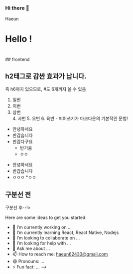 ### Hi there 👋

<!--
**shimhaeun/shimhaeun** is a ✨ _special_ ✨ repository because its `README.md` (this file) appears on your GitHub profile.
<!--텍스트 적기-->
Haeun
<!--제목-->
# Hello !
<h1></h1>
## frontend 
<h2>h2태그로 감싼 효과가 납니다.</h2>
즉 h6까지 있으므로, #도 6개까지 쓸 수 있음

<!--소스코드 게시 1-->
<!--소스코드는 그냥 작성하지 않고
``` ``` 사이에 작성(1왼쪽의 물결표시 내지는 홑점)

```
  System.out.println("Hello Github");
```
  
여기서부턴 일반 텍스트
>와 띄어쓰기를 이용해 계층을 하나 설정할 수 있음
>한 개짜리 계층
> > 두 개짜리 계층
> > > 세 개짜리 계층

<!--숫자 목록-->
1. 일번
2. 이번
3. 삼번 <br>4. 사번 5. 오번 6. 육번 - 띄어쓰기가 마크다운의 기본적인 문법!


 <!--순서 없는 목록1(+)-->
 + 안녕하세요
  + 반갑습니다
  + 반갑다구요
    + 반가움
    + ㅇㅇ
   
 <!--순서 없는 목록2(*)-->
 * 안녕하세요
  * 반갑습니다
  * ㅇㅇㅇ
       *ㅇㅇ
 <!--구분선-->
 구분선 전
 -------------
 구분선 후--!>
 

Here are some ideas to get you started:

- 🔭 I’m currently working on ...
- 🌱 I’m currently learning React, React Native, Nodejs
- 👯 I’m looking to collaborate on ...
- 🤔 I’m looking for help with ...
- 💬 Ask me about ...
- 📫 How to reach me: haeun62433@gmail.com
- 😄 Pronouns: ...
- ⚡ Fun fact: ...
-->
